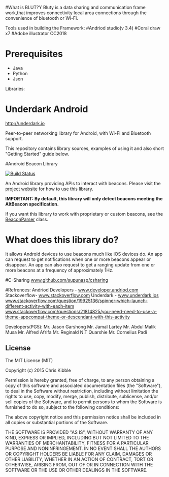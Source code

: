 #What is BLUT?Y
Bluty is a data sharing and communication frame work,that improves connectivity local area connections through the convenience of bluetooth or Wi-Fi.

Tools used in building the Framework:
#Andriod studio(v 3.4)
#Coral draw x7
#Adobe illustrator CC2018
 
# Prerequisites

* Java
* Python
* Json


Libraries:
# Underdark Android
http://underdark.io

Peer-to-peer networking library for Android, with Wi-Fi and Bluetooth support.

This repository contains library sources, examples of using it and also short "Getting Started" guide below.


#Android Beacon Library

[![Build Status](https://circleci.com/gh/AltBeacon/android-beacon-library.png?circle-token=4e11fb0dccaa8b98bc67fdbe38b179e4a7d07c27)](https://circleci.com/gh/AltBeacon/android-beacon-library)

An Android library providing APIs to interact with beacons.  Please visit the
[project website](http://altbeacon.github.io/android-beacon-library/) for how to use this library.

**IMPORTANT:  By default, this library will only detect beacons meeting the AltBeacon specification.**

If you want this library to work with proprietary or custom beacons, see the [BeaconParser](http://altbeacon.github.io/android-beacon-library/javadoc/org/altbeacon/beacon/BeaconParser.html) class.

# What does this library do?

It allows Android devices to use beacons much like iOS devices do.  An app can request to get notifications when one
or more beacons appear or disappear.  An app can also request to get a ranging update from one or more beacons
at a frequency of approximately 1Hz.

#C-Sharing
www.github.com/supunasp/csharing


#Refrences:
Andriod Developers - www.developer.andriod.com
Stackoverflow- www.stackoverflow.com
Underdark  - www.underdark.ios
www.stackoverflow.com/question/19925136/spinner-which-launch-different-activity-with-each-item
www.stackoverflow.com/questions/21814825/you-need-need-to-use-a-theme-appcompat-theme-or-descendant-with-this-activity



Developers(PG5):
Mr. Jason Garshong
Mr. Jamal Lartey 
Mr. Abdul Malik Musa
Mr. Alfred Afrifa
Mr. Reginald N.T Quarshie
Mr. Cornelius Padi 


## License
 
The MIT License (MIT)

Copyright (c) 2015 Chris Kibble

Permission is hereby granted, free of charge, to any person obtaining a copy of this software and associated documentation files (the "Software"), to deal in the Software without restriction, including without limitation the rights to use, copy, modify, merge, publish, distribute, sublicense, and/or sell copies of the Software, and to permit persons to whom the Software is furnished to do so, subject to the following conditions:

The above copyright notice and this permission notice shall be included in all copies or substantial portions of the Software.

THE SOFTWARE IS PROVIDED "AS IS", WITHOUT WARRANTY OF ANY KIND, EXPRESS OR IMPLIED, INCLUDING BUT NOT LIMITED TO THE WARRANTIES OF MERCHANTABILITY, FITNESS FOR A PARTICULAR PURPOSE AND NONINFRINGEMENT. IN NO EVENT SHALL THE AUTHORS OR COPYRIGHT HOLDERS BE LIABLE FOR ANY CLAIM, DAMAGES OR OTHER LIABILITY, WHETHER IN AN ACTION OF CONTRACT, TORT OR OTHERWISE, ARISING FROM, OUT OF OR IN CONNECTION WITH THE SOFTWARE OR THE USE OR OTHER DEALINGS IN THE SOFTWARE.
















